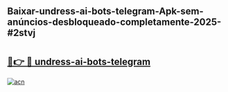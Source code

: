 ## Baixar-undress-ai-bots-telegram-Apk-sem-anúncios-desbloqueado-completamente-2025-#2stvj

# <h2><a href="https://ainizakaria.my?title=undress-ai-bots-telegram&ref=22M">🔗👉 🔴 undress-ai-bots-telegram</a></h2>

[![acn](https://github.com/user-attachments/assets/0f9c940e-d8b0-45ae-aac7-cd30a18b3e1c)](https://ainizakaria.my?title=undress-ai-bots-telegram&ref=22M)

